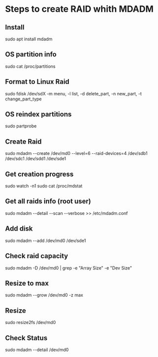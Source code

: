 # Steps to create RAID whith MDADM

## Install
sudo apt install mdadm

## OS partition info
sudo cat /proc/partitions

## Format to Linux Raid
sudo fdisk /dev/sdX
	-m menu, -l list, -d delete_part, -n new_part, -t change_part_type
	
## OS reindex partitions
sudo partprobe

## Create Raid
sudo mdadm --create /dev/md0 --level=6 --raid-devices=4 /dev/sdb1 /dev/sdc1 /dev/sdd1 /dev/sde1

## Get creation progress
sudo watch -n1 sudo cat /proc/mdstat

## Get all raids info (root user)
sudo mdadm --detail --scan --verbose >> /etc/mdadm.conf

## Add disk
sudo mdadm --add /dev/md0 /dev/sde1

## Check raid capacity
sudo mdadm -D /dev/md0 | grep -e "Array Size" -e "Dev Size"

## Resize to max
sudo mdadm --grow /dev/md0 -z max

## Resize
sudo resize2fs /dev/md0

## Check Status
sudo mdadm --detail /dev/md0
